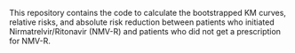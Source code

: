 This repository contains the code to calculate the bootstrapped KM curves, relative risks, and absolute risk reduction between patients who initiated Nirmatrelvir/Ritonavir (NMV-R) and patients who did not get a prescription for NMV-R. 
